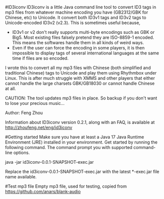 #ID3iconv
ID3iconv is a little Java command line tool to convert ID3 tags in mp3 files from whatever machine encoding you have (GB2312/GBK for Chinese, etc) to Unicode. It convert both ID3v1 tags and ID3v2 tags to Unicode-encoded ID3v2 (v2.3). This is sometimes useful because,

- ID3v1 or v2 don't really supports multi-byte encodings such as GBK or Big5. Most existing files falsely pretend they are ISO-8859-1 encoded. This means the softwares handle them in all kinds of weird ways.
- Even if the user can force the encoding in some players, it is then impossible to display tags of several international languages at the same time if files are so encoded.

I wrote this to convert all my mp3 files with Chinese (both simplified and traditional Chinese) tags to Unicode and play them using Rhythmbox under Linux. This is after much struggle with XMMS and other players that either cannot handle the large charsets GBK/GB18030 or cannot handle Chinese at all.

CAUTION: The tool updates mp3 files in place. So backup if you don't want to lose your precious music...

Author: Feng Zhou

Information about ID3iconv version 0.2.1, along with an FAQ, is available at 
http://zhoufeng.net/eng/id3iconv

#Getting started
Make sure you have at least a Java 17 Java Runtime Environment (JRE) installed in your environment.  Get started by running the following command.
The command prompt you with supported command-line options.

java -jar id3iconv-0.0.1-SNAPSHOT-exec.jar

Replace the id3iconv-0.0.1-SNAPSHOT-exec.jar with the latest *-exec.jar file name available.

#Test mp3 file
Empty mp3 file, used for testing, copied from https://github.com/anars/blank-audio